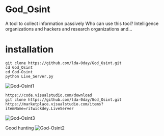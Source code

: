 # God_Osint
A tool to collect information passively Who can use this tool? Intelligence organizations and hackers and research organizations and...
                    
# installation
    git clone https://github.com/lda-0day/God_Osint.git
    cd God_Osint
    cd God-Osint
    python Live_Server.py
      
  ![God-Osint1](https://github.com/lda-0day/God_Osint/assets/142007052/f96aab98-4621-40e4-b7bf-76dff6d7242c)

    https://code.visualstudio.com/download
    git clone https://github.com/lda-0day/God_Osint.git
    https://marketplace.visualstudio.com/items?itemName=ritwickdey.LiveServer
  ![God-Osint3](https://github.com/lda-0day/God_Osint/assets/142007052/21fecc4d-2324-4f07-95b7-a3caed9bd76c)

 Good hunting
![God-Osint2](https://github.com/lda-0day/God_Osint/assets/142007052/1d784c54-8cc5-40ab-b98f-e89a0f7ceb1c)
